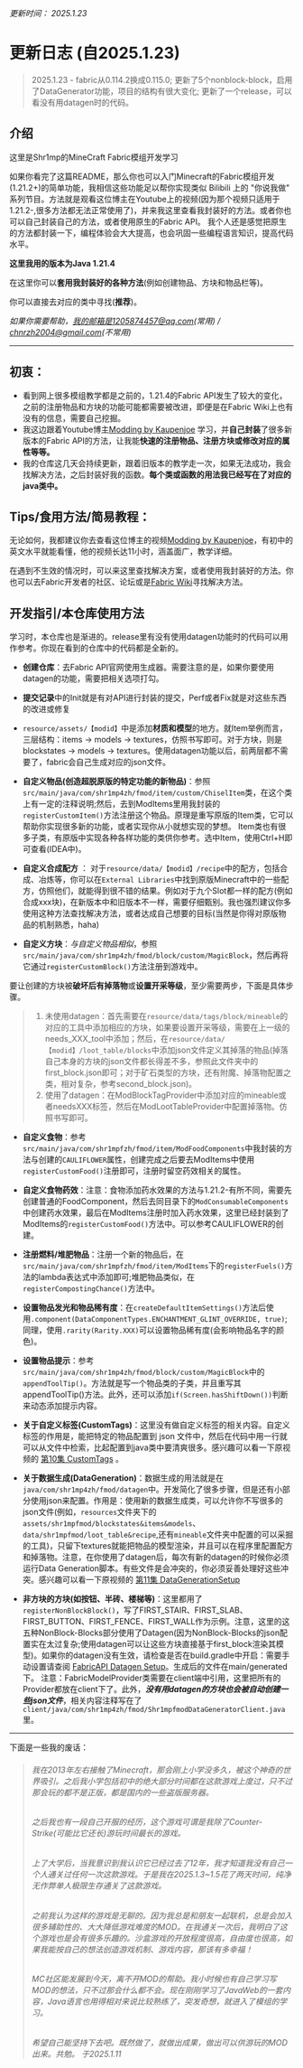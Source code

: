 *更新时间： 2025.1.23*

# 更新日志 (自2025.1.23)


> 2025.1.23 - fabric从0.114.2换成0.115.0;
> 更新了5个nonblock-block，启用了DataGenerator功能，项目的结构有很大变化;
> 更新了一个release，可以看没有用datagen时的代码。

## 介绍

这里是Shr1mp的MineCraft Fabric模组开发学习

如果你看完了这篇README，那么你也可以入门Minecraft的Fabric模组开发(1.21.2+)的简单功能，我相信这些功能足以帮你实现类似 Bilibili 上的 "你说我做" 系列节目。方法就是观看这位博主在Youtube上的视频(因为那个视频只适用于1.21.2-,很多方法都无法正常使用了)，并来我这里查看我封装好的方法。或者你也可以自己封装自己的方法，或者使用原生的Fabric API。
我个人还是感觉把原生的方法都封装一下，编程体验会大大提高，也会巩固一些编程语言知识，提高代码水平。

**这里我用的版本为Java 1.21.4**

在这里你可以**套用我封装好的各种方法**(例如创建物品、方块和物品栏等)。

你可以直接去对应的类中寻找(**推荐**)。

_如果你需要帮助，我的邮箱是1205874457@qq.com(常用) / chnrzh2004@gmail.com(不常用)_ 

---

## 初衷：

* 看到网上很多模组教学都是之前的，1.21.4的Fabric API发生了较大的变化，之前的注册物品和方块的功能可能都需要被改进，即便是在Fabric Wiki上也有没有的信息，需要自己挖掘。
* 我这边跟着Youtube博主[Modding by Kaupenjoe](https://www.youtube.com/@ModdingByKaupenjoe) 学习，并**自己封装**了很多新版本的Fabric API的方法，让我能**快速的注册物品、注册方块或修改对应的属性等等。**
* 我的仓库这几天会持续更新，跟着旧版本的教学走一次，如果无法成功，我会找解决方法，之后封装好我的函数。**每个类或函数的用法我已经写在了对应的java类中。**


## Tips/食用方法/简易教程：

无论如何，我都建议你去查看这位博主的视频[Modding by Kaupenjoe](https://www.youtube.com/@ModdingByKaupenjoe)，有初中的英文水平就能看懂，他的视频长达11小时，涵盖面广，教学详细。

在遇到不生效的情况时，可以来这里查找解决方案，或者使用我封装好的方法。你也可以去Fabric开发者的社区、论坛或是[Fabric Wiki](https://wiki.fabricmc.net/start)寻找解决方法。

开发指引/本仓库使用方法 
---
学习时，本仓库也是渐进的。release里有没有使用datagen功能时的代码可以用作参考。你现在看到的仓库中的代码都是全新的。

* **创建仓库**：去Fabric API官网使用生成器。需要注意的是，如果你要使用datagen的功能，需要把相关选项打勾。


* **提交记录**中的Init就是有对API进行封装的提交，Perf或者Fix就是对这些东西的改进或修复


* `resource/assets/【modid】`中是添加**材质和模型**的地方。就Item举例而言，三层结构：items -> models -> textures，仿照书写即可。对于方块，则是blockstates -> models -> textures。使用datagen功能以后，前两层都不需要了，fabric会自己生成对应的json文件。


* **自定义物品(创造超脱原版的特定功能的新物品)**：参照`src/main/java/com/shr1mp4zh/fmod/item/custom/ChiselItem`类，在这个类上有一定的注释说明;然后，去到ModItems里用我封装的`registerCustomItem()`方法注册这个物品。原理是重写原版的Item类，它可以帮助你实现很多新的功能，或者实现你从小就想实现的梦想。
 Item类也有很多子类，有原版中实现各种各样功能的类供你参考。选中Item，使用Ctrl+H即可查看(IDEA中)。


* **自定义合成配方** ：
  对于`resource/data/【modid】/recipe`中的配方，包括合成、冶炼等，你可以在`External Libraries`中找到原版Minecraft中的一些配方，仿照他们，就能得到很不错的结果。例如对于九个Slot都一样的配方(例如合成xxx块)，在新版本中和旧版本不一样，需要仔细甄别。我也强烈建议你多使用这种方法查找解决方法，或者达成自己想要的目标(当然是你得对原版物品的机制熟悉，haha)


* **自定义方块**：_与自定义物品相似_，参照`src/main/java/com/shr1mp4zh/fmod/block/custom/MagicBlock`，然后再将它通过`registerCustomBlock()`方法注册到游戏中。

要让创建的方块被**破坏后有掉落物**或**设置开采等级**，至少需要两步，下面是具体步骤。

>1. 未使用datagen：首先需要在`resource/data/tags/block/mineable`的对应的工具中添加相应的方块，如果要设置开采等级，需要在上一级的needs_XXX_tool中添加；然后，在`resource/data/【modid】/loot_table/blocks`中添加json文件定义其掉落的物品(掉落自己本身的方块的json文件都长得差不多，参照此文件夹中的first_block.json即可；对于矿石类型的方块，还有附魔、掉落物配置之类，相对复杂，参考second_block.json)。
>2. 使用了datagen：在ModBlockTagProvider中添加对应的mineable或者needsXXX标签，然后在ModLootTableProvider中配置掉落物。仿照书写即可。

* **自定义食物**：参考`src/main/java/com/shr1mpfzh/fmod/item/ModFoodComponents`中我封装的方法与创建的`CAULIFLOWER`属性，创建完成之后要去ModItems中使用`registerCustomFood()`注册即可，注册时留空药效相关的属性。

* **自定义食物药效**：注意：食物添加药水效果的方法与1.21.2-有所不同，需要先创建普通的FoodComponent，然后去同目录下的`ModConsumableComponents`中创建药水效果，最后在ModItems注册时加入药水效果，这里已经封装到了ModItems的`registerCustomFood()`方法中。可以参考CAULIFLOWER的创建。


* **注册燃料/堆肥物品**：注册一个新的物品后，在`src/main/java/com/shr1mpfzh/fmod/item/ModItems`下的`registerFuels()`方法的lambda表达式中添加即可;堆肥物品类似，在`registerCompostingChance()`方法中。


* **设置物品发光和物品稀有度**：在`createDefaultItemSettings()`方法后使用`.component(DataComponentTypes.ENCHANTMENT_GLINT_OVERRIDE, true)`;同理，使用`.rarity(Rarity.XXX)`可以设置物品稀有度(会影响物品名字的颜色)。


* **设置物品提示**：参考`src/main/java/com/shr1mp4zh/fmod/block/custom/MagicBlock`中的`appendToolTip()`。方法就是写一个物品类的子类，并且重写其appendToolTip()方法。此外，还可以添加`if(Screen.hasShiftDown())`判断来动态添加提示内容。


* **关于自定义标签(CustomTags)**：这里没有做自定义标签的相关内容。自定义标签的作用是，能把特定的物品配置到 json 文件中，然后在代码中用一行就可以从文件中检索，比起配置到java类中要清爽很多。感兴趣可以看一下原视频的 [第10集 CustomTags](https://www.youtube.com/watch?v=lVpV3B3yFsg) 。


* **关于数据生成(DataGeneration)**：数据生成的用法就是在`java/com/shr1mp4zh/fmod/datagen`中。开发简化了很多步骤，但是还有小部分使用json来配置。作用是：使用新的数据生成类，可以允许你不写很多的json文件(例如，`resources`文件夹下的`assets/shr1mpfmod/blockstates&items&models`、`data/shr1mpfmod/loot_table&recipe`,还有`mineable`文件夹中配置的可以采掘的工具)，只留下textures就能把物品的模型渲染，并且可以在程序里配置配方和掉落物。注意，在你使用了datagen后，每次有新的datagen的时候你必须运行Data Generation脚本。有些文件是会冲突的，你必须妥善处理好这些冲突。感兴趣可以看一下原视频的 [第11集 DataGenerationSetup](https://www.youtube.com/watch?v=ELHvhvuGF3U&list=PLKGarocXCE1H_HxOYihQMq0mlpqiUJj4L&index=11)


* **非方块的方块(如按钮、半砖、楼梯等)**：这里都用了`registerNonBlockBlock()`，写了FIRST_STAIR、FIRST_SLAB、FIRST_BUTTON、FIRST_FENCE、FIRST_WALL作为示例。注意，这里的这五种NonBlock-Blocks部分使用了Datagen(因为NonBlock-Blocks的json配置实在太过复杂;使用datagen可以让这些方块直接基于first_block渲染其模型)。如果你的datagen没有生效，请检查是否在build.gradle中开启：需要手动设置请查阅 [FabricAPI Datagen Setup](https://wiki.fabricmc.net/zh_cn:tutorial:datagen_setup)。生成后的文件在main/generated下。
注意：FabricModelProvider类需要在client端中引用，这里把所有的Provider都放在client下了。此外，_**没有用datagen的方块也会被自动创建一些json文件**_，相关内容注释写在了`client/java/com/shr1mp4zh/fmod/Shr1mpfmodDataGeneratorClient.java`里。

---

下面是一些我的废话：

> ###### 我在2013年左右接触了Minecraft，那会刚上小学没多久，被这个神奇的世界吸引。之后我小学包括初中的绝大部分时间都在这款游戏上度过，只不过那会玩的都不是正版，都是国内的一些盗版服务器。
> 
> ###### 之后我也有一段自己开服的经历，这个游戏可谓是我除了Counter-Strike(可能比它还长)游玩时间最长的游戏。
> 
> ###### 上了大学后，当我意识到我认识它已经过去了12年，我才知道我没有自己一个人通关过任何一次这款游戏。于是我在2025.1.3~1.5花了两天时间，纯净无作弊单人极限生存通关了这款游戏。
> 
> ###### 之前我认为这样的游戏是无聊的。因为我总是和朋友一起联机，总是会加入很多辅助性的、大大降低游戏难度的MOD。在我通关一次后，我明白了这个游戏也是会有很多乐趣的。沙盒游戏的开放程度很高，自由度也很高，如果我能按自己的想法创造游戏机制、游戏内容，那该有多幸福！
> 
> ###### MC社区能发展到今天，离不开MOD的帮助。我小时候也有自己学习写MOD的想法，只不过那会什么都不会。现在刚刚学习了JavaWeb的一套内容，Java语言也用得相对来说比较熟练了，突发奇想，就进入了模组的学习。
> 
> ###### 希望自己能坚持下去吧。既然做了，就做出成果，做出可以供游玩的MOD出来。共勉。 于2025.1.11
